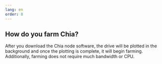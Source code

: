 ```yaml
---
lang: en
order: 8
---
```


How do you farm Chia?
-----------------------

After you download the Chia node software, the drive will be plotted in the background and once the plotting is complete, it will begin farming. Additionally, farming does not require much bandwidth or CPU.
